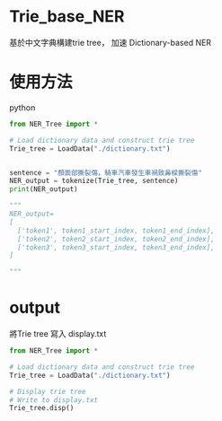# Trie_base_NER
基於中文字典構建trie tree， 加速 Dictionary-based NER

# 使用方法
python
```python
from NER_Tree import *

# Load dictionary data and construct trie tree
Trie_tree = LoadData("./dictionary.txt")


sentence = "顏面部撕裂傷，騎車汽車發生車禍致鼻樑撕裂傷"
NER_output = tokenize(Trie_tree, sentence)
print(NER_output)

"""
NER_output=
[
  ['token1', token1_start_index, token1_end_index],
  ['token2', token2_start_index, token2_end_index],
  ['token3', token3_start_index, token3_end_index],
]

"""

```

# output
將Trie tree 寫入 display.txt

```python
from NER_Tree import *

# Load dictionary data and construct trie tree
Trie_tree = LoadData("./dictionary.txt")

# Display trie tree
# Write to display.txt
Trie_tree.disp()
```
